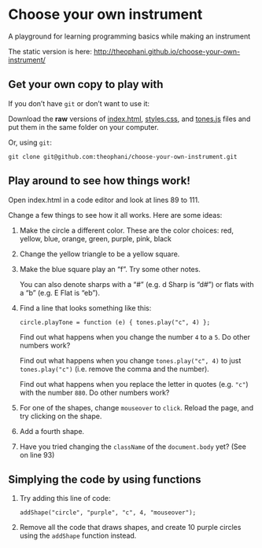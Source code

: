 # Choose your own instrument

A playground for learning programming basics while making an instrument

The static version is here: http://theophani.github.io/choose-your-own-instrument/

## Get your own copy to play with

If you don’t have `git` or don’t want to use it:

Download the **raw** versions of [index.html](index.html), [styles.css](styles.css), and [tones.js](tones.js) files and put them in the same folder on your computer.

Or, using `git`:

```
git clone git@github.com:theophani/choose-your-own-instrument.git
```

## Play around to see how things work!

Open index.html in a code editor and look at lines 89 to 111.

Change a few things to see how it all works. Here are some ideas:

1. Make the circle a different color. These are the color choices: red, yellow, blue, orange, green, purple, pink, black

2. Change the yellow triangle to be a yellow square.

3. Make the blue square play an “f”. Try some other notes.

   You can also denote sharps with a “#” (e.g. d Sharp is “d#”) or flats with a “b” (e.g. E Flat is “eb”).

4. Find a line that looks something like this:

   ```
   circle.playTone = function (e) { tones.play("c", 4) };
   ```

   Find out what happens when you change the number `4` to a `5`. Do other numbers work?

   Find out what happens when you change `tones.play("c", 4)` to just `tones.play("c")` (i.e. remove the comma and the number).

   Find out what happens when you replace the letter in quotes (e.g. `"c"`) with the number `880`. Do other numbers work?

5. For one of the shapes, change `mouseover` to `click`. Reload the page, and try clicking on the shape.

6. Add a fourth shape.

7. Have you tried changing the `className` of the `document.body` yet? (See on line 93)

## Simplying the code by using functions

1. Try adding this line of code:

   ```
   addShape("circle", "purple", "c", 4, "mouseover");
   ```

2. Remove all the code that draws shapes, and create 10 purple circles using the `addShape` function instead.


